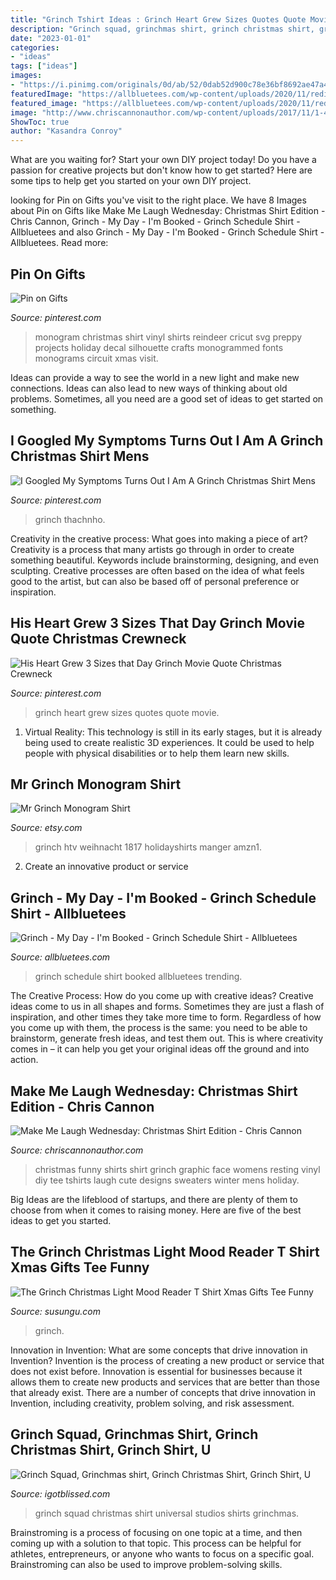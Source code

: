 ```yaml
---
title: "Grinch Tshirt Ideas : Grinch Heart Grew Sizes Quotes Quote Movie"
description: "Grinch squad, grinchmas shirt, grinch christmas shirt, grinch shirt, u"
date: "2023-01-01"
categories:
- "ideas"
tags: ["ideas"]
images:
- "https://i.pinimg.com/originals/0d/ab/52/0dab52d900c78e36bf8692ae47a443a2.jpg"
featuredImage: "https://allbluetees.com/wp-content/uploads/2020/11/redirect11162020061125-2.jpg"
featured_image: "https://allbluetees.com/wp-content/uploads/2020/11/redirect11162020061125-2.jpg"
image: "http://www.chriscannonauthor.com/wp-content/uploads/2017/11/1-4.jpg"
ShowToc: true
author: "Kasandra Conroy"
---
```



What are you waiting for? Start your own DIY project today!
Do you have a passion for creative projects but don't know how to get started? Here are some tips to help get you started on your own DIY project.

	

		
looking for Pin on Gifts you've visit to the right place. We have 8 Images about Pin on Gifts like Make Me Laugh Wednesday: Christmas Shirt Edition - Chris Cannon, Grinch - My Day - I&#039;m Booked - Grinch Schedule Shirt - Allbluetees and also Grinch - My Day - I&#039;m Booked - Grinch Schedule Shirt - Allbluetees. Read more:
		
    
## Pin On Gifts

<img loading=lazy src="https://i.pinimg.com/originals/0d/ab/52/0dab52d900c78e36bf8692ae47a443a2.jpg" onerror="this.onerror=null;this.src='https://tse4.mm.bing.net/th?id=OIP.TS6zzvDBSUKKTcXa_DxymQHaHa&amp;pid=15.1';" alt="Pin on Gifts">

_Source: pinterest.com_

>monogram christmas shirt vinyl shirts reindeer cricut svg preppy projects holiday decal silhouette crafts monogrammed fonts monograms circuit xmas visit. 

	

Ideas can provide a way to see the world in a new light and make new connections. Ideas can also lead to new ways of thinking about old problems. Sometimes, all you need are a good set of ideas to get started on something.

    
## I Googled My Symptoms Turns Out I Am A Grinch Christmas Shirt Mens

<img loading=lazy src="https://i.pinimg.com/originals/b4/76/8f/b4768f603c2cd6ad1ce86fb1019fe070.png" onerror="this.onerror=null;this.src='https://tse1.mm.bing.net/th?id=OIP.tHaPYDws1q0c6G-xAZ_gcAHaHa&amp;pid=15.1';" alt="I Googled My Symptoms Turns Out I Am A Grinch Christmas Shirt Mens">

_Source: pinterest.com_

>grinch thachnho. 

	

Creativity in the creative process: What goes into making a piece of art?
Creativity is a process that many artists go through in order to create something beautiful. Keywords include brainstorming, designing, and even sculpting. Creative processes are often based on the idea of what feels good to the artist, but can also be based off of personal preference or inspiration.

    
## His Heart Grew 3 Sizes That Day Grinch Movie Quote Christmas Crewneck

<img loading=lazy src="https://i.pinimg.com/originals/05/f2/a5/05f2a5a1c8c3ea8709e4813992394e34.jpg" onerror="this.onerror=null;this.src='https://tse3.mm.bing.net/th?id=OIP.dQHVHZyZIUfNSMu-eaH-PQAAAA&amp;pid=15.1';" alt="His Heart Grew 3 Sizes that Day Grinch Movie Quote Christmas Crewneck">

_Source: pinterest.com_

>grinch heart grew sizes quotes quote movie. 

	

1. Virtual Reality: This technology is still in its early stages, but it is already being used to create realistic 3D experiences. It could be used to help people with physical disabilities or to help them learn new skills.

    
## Mr Grinch Monogram Shirt

<img loading=lazy src="https://img.etsystatic.com/il/bf12a8/1101426724/il_fullxfull.1101426724_ipon.jpg?version=1" onerror="this.onerror=null;this.src='https://tse3.mm.bing.net/th?id=OIP.xMfQhyyWjEuPZ0mQaj3iqgHaJ4&amp;pid=15.1';" alt="Mr Grinch Monogram Shirt">

_Source: etsy.com_

>grinch htv weihnacht 1817 holidayshirts manger amzn1. 

	

2. Create an innovative product or service 

    
## Grinch - My Day - I&#039;m Booked - Grinch Schedule Shirt - Allbluetees

<img loading=lazy src="https://allbluetees.com/wp-content/uploads/2020/11/redirect11162020061125-2.jpg" onerror="this.onerror=null;this.src='https://tse4.mm.bing.net/th?id=OIP.TWIF5SrOJ09sS5JjLNxLNgHaHa&amp;pid=15.1';" alt="Grinch - My Day - I&#039;m Booked - Grinch Schedule Shirt - Allbluetees">

_Source: allbluetees.com_

>grinch schedule shirt booked allbluetees trending. 

	

The Creative Process: How do you come up with creative ideas?
Creative ideas come to us in all shapes and forms. Sometimes they are just a flash of inspiration, and other times they take more time to form. Regardless of how you come up with them, the process is the same: you need to be able to brainstorm, generate fresh ideas, and test them out. This is where creativity comes in – it can help you get your original ideas off the ground and into action.

    
## Make Me Laugh Wednesday: Christmas Shirt Edition - Chris Cannon

<img loading=lazy src="http://www.chriscannonauthor.com/wp-content/uploads/2017/11/1-4.jpg" onerror="this.onerror=null;this.src='https://tse3.mm.bing.net/th?id=OIP.37r8QifsDxJWrao6YjfYqgHaJ4&amp;pid=15.1';" alt="Make Me Laugh Wednesday: Christmas Shirt Edition - Chris Cannon">

_Source: chriscannonauthor.com_

>christmas funny shirts shirt grinch graphic face womens resting vinyl diy tee tshirts laugh cute designs sweaters winter mens holiday. 

	

Big Ideas are the lifeblood of startups, and there are plenty of them to choose from when it comes to raising money. Here are five of the best ideas to get you started.

    
## The Grinch Christmas Light Mood Reader T Shirt Xmas Gifts Tee Funny

<img loading=lazy src="https://anztee.s3.us-east-2.amazonaws.com/the-grinch-christmas-light-mood-reader-t-shirt-xmas-gifts-tee-funny-family-matching-t-shirt-pajama-tshirt-present-men-women-family-shirts.jpg" onerror="this.onerror=null;this.src='https://tse4.mm.bing.net/th?id=OIP.N2d7QIhGt-NcNEdxrYpE7QHaHa&amp;pid=15.1';" alt="The Grinch Christmas Light Mood Reader T Shirt Xmas Gifts Tee Funny">

_Source: susungu.com_

>grinch. 

	

Innovation in Invention: What are some concepts that drive innovation in Invention?
Invention is the process of creating a new product or service that does not exist before. Innovation is essential for businesses because it allows them to create new products and services that are better than those that already exist. There are a number of concepts that drive innovation in Invention, including creativity, problem solving, and risk assessment.

    
## Grinch Squad, Grinchmas Shirt, Grinch Christmas Shirt, Grinch Shirt, U

<img loading=lazy src="https://cdn.shopify.com/s/files/1/1831/2521/products/Screen_Shot_2018-11-08_at_12.34.18_PM_1024x1024.png?v=1571439101" onerror="this.onerror=null;this.src='https://tse3.mm.bing.net/th?id=OIP.-ueYVa7IvMJmvDxOXGNbzgHaHR&amp;pid=15.1';" alt="Grinch Squad, Grinchmas shirt, Grinch Christmas Shirt, Grinch Shirt, U">

_Source: igotblissed.com_

>grinch squad christmas shirt universal studios shirts grinchmas. 

	

Brainstroming is a process of focusing on one topic at a time, and then coming up with a solution to that topic. This process can be helpful for athletes, entrepreneurs, or anyone who wants to focus on a specific goal. Brainstroming can also be used to improve problem-solving skills.

